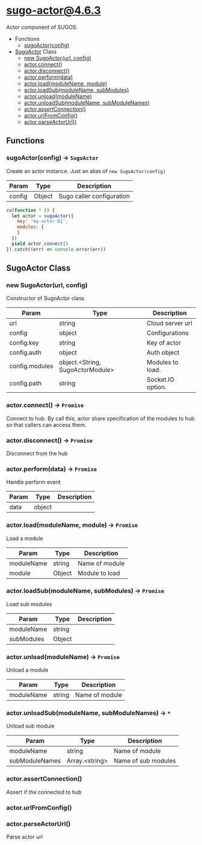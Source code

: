 # sugo-actor@4.6.3

Actor component of SUGOS.

+ Functions
  + [sugoActor(config)](#sugo-actor-function-sugo-actor)
+ [SugoActor](sugo-actor-classes) Class
  + [new SugoActor(url, config)](#sugo-actor-classes-sugo-actor-constructor)
  + [actor.connect()](#sugo-actor-classes-sugo-actor-connect)
  + [actor.disconnect()](#sugo-actor-classes-sugo-actor-disconnect)
  + [actor.perform(data)](#sugo-actor-classes-sugo-actor-perform)
  + [actor.load(moduleName, module)](#sugo-actor-classes-sugo-actor-load)
  + [actor.loadSub(moduleName, subModules)](#sugo-actor-classes-sugo-actor-loadSub)
  + [actor.unload(moduleName)](#sugo-actor-classes-sugo-actor-unload)
  + [actor.unloadSub(moduleName, subModuleNames)](#sugo-actor-classes-sugo-actor-unloadSub)
  + [actor.assertConnection()](#sugo-actor-classes-sugo-actor-assertConnection)
  + [actor.urlFromConfig()](#sugo-actor-classes-sugo-actor-urlFromConfig)
  + [actor.parseActorUrl()](#sugo-actor-classes-sugo-actor-parseActorUrl)

## Functions

<a class='md-heading-link' name="sugo-actor-function-sugo-actor" ></a>

### sugoActor(config) -> `SugoActor`

Create an actor instance. Just an alias of `new SugoActor(config)`

| Param | Type | Description |
| ----- | --- | -------- |
| config | Object | Sugo caller configuration |

```javascript
co(function * () {
  let actor = sugoActor({
    key: 'my-actor-01',
    modules: {
    }
  })
  yield actor.connect()
}).catch((err) => console.error(err))
```


<a class='md-heading-link' name="sugo-actor-classes"></a>

## SugoActor Class




<a class='md-heading-link' name="sugo-actor-classes-sugo-actor-constructor" ></a>

### new SugoActor(url, config)

Constructor of SugoActor class

| Param | Type | Description |
| ----- | --- | -------- |
| url | string | Cloud server url |
| config | object | Configurations |
| config.key | string | Key of actor |
| config.auth | object | Auth object |
| config.modules | object.&lt;String, SugoActorModule&gt; | Modules to load. |
| config.path | string | Socket.IO option. |


<a class='md-heading-link' name="sugo-actor-classes-sugo-actor-connect" ></a>

### actor.connect() -> `Promise`

Connect to hub.
By call this, actor share specification of the modules to hub so that callers can access them.

<a class='md-heading-link' name="sugo-actor-classes-sugo-actor-disconnect" ></a>

### actor.disconnect() -> `Promise`

Disconnect from the hub

<a class='md-heading-link' name="sugo-actor-classes-sugo-actor-perform" ></a>

### actor.perform(data) -> `Promise`

Handle perform event

| Param | Type | Description |
| ----- | --- | -------- |
| data | object |  |


<a class='md-heading-link' name="sugo-actor-classes-sugo-actor-load" ></a>

### actor.load(moduleName, module) -> `Promise`

Load a module

| Param | Type | Description |
| ----- | --- | -------- |
| moduleName | string | Name of module |
| module | Object | Module to load |


<a class='md-heading-link' name="sugo-actor-classes-sugo-actor-loadSub" ></a>

### actor.loadSub(moduleName, subModules) -> `Promise`

Load sub modules

| Param | Type | Description |
| ----- | --- | -------- |
| moduleName | string |  |
| subModules | Object |  |


<a class='md-heading-link' name="sugo-actor-classes-sugo-actor-unload" ></a>

### actor.unload(moduleName) -> `Promise`

Unload a module

| Param | Type | Description |
| ----- | --- | -------- |
| moduleName | string | Name of module |


<a class='md-heading-link' name="sugo-actor-classes-sugo-actor-unloadSub" ></a>

### actor.unloadSub(moduleName, subModuleNames) -> `*`

Unload sub module

| Param | Type | Description |
| ----- | --- | -------- |
| moduleName | string | Name of module |
| subModuleNames | Array.&lt;string&gt; | Name of sub modules |


<a class='md-heading-link' name="sugo-actor-classes-sugo-actor-assertConnection" ></a>

### actor.assertConnection()

Assert if the connected to hub

<a class='md-heading-link' name="sugo-actor-classes-sugo-actor-urlFromConfig" ></a>

### actor.urlFromConfig()



<a class='md-heading-link' name="sugo-actor-classes-sugo-actor-parseActorUrl" ></a>

### actor.parseActorUrl()

Parse actor url



